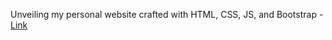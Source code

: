 Unveiling my personal website crafted with HTML, CSS, JS, and Bootstrap - [Link](https://thiyophin.github.io/Thiyophin-s-Resume/)
